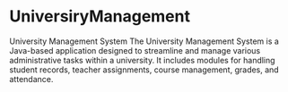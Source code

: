 # UniversiryManagement
University Management System The University Management System is a Java-based application designed to streamline and manage various administrative tasks within a university. It includes modules for handling student records, teacher assignments, course management, grades, and attendance.
